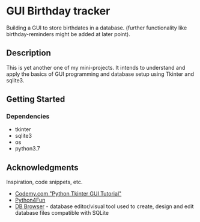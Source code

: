 # GUI Birthday tracker
Building a GUI to store birthdates in a database. (further functionality like birthday-reminders might be added at later point).

## Description

This is yet another one of my mini-projects. 
It intends to understand and apply the basics of GUI programming and database setup using Tkinter and sqlite3.


## Getting Started

### Dependencies

* tkinter
* sqlite3
* os
* python3.7



## Acknowledgments

Inspiration, code snippets, etc.
* [Codemy.com "Python Tkinter GUI Tutorial"](https://www.youtube.com/watch?v=YR3h2CY21-U&list=PLCC34OHNcOtoC6GglhF3ncJ5rLwQrLGnV&index=19)
* [Python4Fun](http://openbookproject.net/courses/python4fun/tkphone1.html)
* [DB Browser](https://sqlitebrowser.org/dl/) - database editor/visual tool used to create, design and edit database files compatible with SQLite


